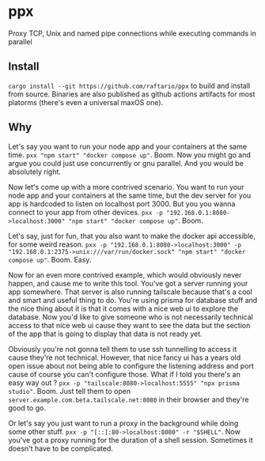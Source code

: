 # ppx

Proxy TCP, Unix and named pipe connections while executing commands in parallel

## Install

`cargo install --git https://github.com/raftario/ppx` to build and install from source. Binaries are also published as github actions artifacts for most platorms (there's even a universal maxOS one).

## Why

Let's say you want to run your node app and your containers at the same time. `pxx "npm start" "docker compose up"`. Boom. Now you might go and argue you could just use concurrently or gnu parallel. And you would be absolutely right.

Now let's come up with a more contrived scenario. You want to run your node app and your containers at the same time, but the dev server for you app is hardcoded to listen on localhost port 3000. But you you wanna connect to your app from other devices. `pxx -p "192.168.0.1:8080->localhost:3000" "npm start" "docker compose up"`. Boom.

Let's say, just for fun, that you also want to make the docker api accessible, for some weird reason. `pxx -p "192.168.0.1:8080->localhost:3000" -p "192.168.0.1:2375->unix:///var/run/docker.sock" "npm start" "docker compose up"`. Boom. Easy.

Now for an even more contrived example, which would obviously never happen, and cause me to write this tool. You've got a server running your app somewhere. That server is also running tailscale because that's a cool and smart and useful thing to do. You're using prisma for database stuff and the nice thing about it is that it comes with a nice web ui to explore the database. Now you'd like to give someone who is not necessarily technical access to that nice web ui cause they want to see the data but the section of the app that is going to display that data is not ready yet.

Obviously you're not gonna tell them to use ssh tunnelling to access it cause they're not technical. However, that nice fancy ui has a years old open issue about not being able to configure the listening address and port cause of course you can't configure those. What if I told you there's an easy way out ? `pxx -p "tailscale:8080->localhost:5555" "npx prisma studio"`. Boom. Just tell them to open `server.example.com.beta.tailscale.net:8080` in their browser and they're good to go.

Or let's say you just want to run a proxy in the background while doing some other stuff. `pxx -p "[::]:80->localhost:8080" -r "$SHELL"`. Now you've got a proxy running for the duration of a shell session. Sometimes it doesn't have to be complicated.
